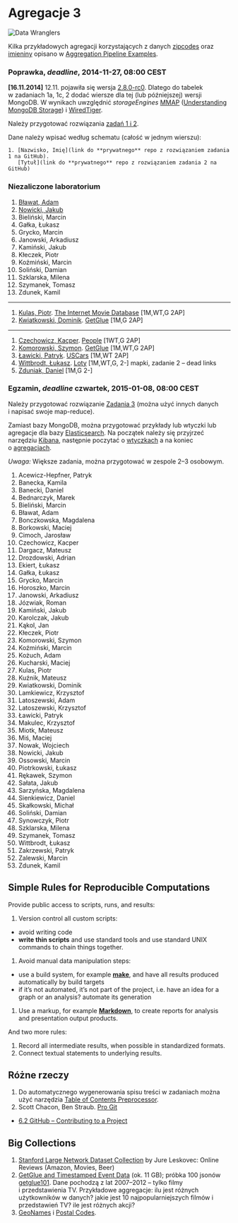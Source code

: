 # Agregacje 3

![Data Wranglers](images/data-wrangler.jpg)

Kilka przykładowych agregacji korzystających z danych
[zipcodes](http://media.mongodb.org/zips.json) oraz
[imieniny](data/wbzyl/imieniny.csv) opisano w [Aggregation Pipeline Examples](Aggregations_in_JS.md).

### Poprawka, *deadline*, 2014-11-27, 08:00 CEST

**[16.11.2014]** 12.11. pojawiła się wersja [2.8.0-rc0](http://docs.mongodb.org/manual/release-notes/2.8/).
Dlatego do tabelek w zadaniach 1a, 1c, 2 dodać wiersze dla tej (lub późniejszej) wersji MongoDB.
W wynikach uwzględnić *storageEngines*
[MMAP](http://docs.mongodb.org/manual/faq/storage/)
([Understanding MongoDB Storage](http://www.polyspot.com/en/blog/2012/understanding-mongodb-storage/))
i [WiredTiger](http://www.wiredtiger.com/).

Należy przygotować rozwiązania [zadań 1 i 2](http://wbzyl.inf.ug.edu.pl/nosql/zadania).

Dane należy wpisać według schematu (całość w jednym wierszu):

    1. [Nazwisko, Imię](link do **prywatnego** repo z rozwiązaniem zadania 1 na GitHub).
       [Tytuł](link do **prywatnego** repo z rozwiązaniem zadania 2 na GitHub)


### Niezaliczone laboratorium

1. [Bławat, Adam](https://github.com/ablawat/technologie-nosql/blob/master/zadanie-1.md)
1. [Nowicki, Jakub](https://github.com/jnowicki/NoSQL-JN)
1. Bieliński, Marcin
1. Gałka, Łukasz
1. Grycko, Marcin
1. Janowski, Arkadiusz
1. Kamiński, Jakub
1. Kłeczek, Piotr
1. Koźmiński, Marcin
1. Soliński, Damian
1. Szklarska, Milena
1. Szymanek, Tomasz
1. Zdunek, Kamil

----

1. [Kulas, Piotr](https://github.com/pkulas/nosql/blob/master/zadanie1.md). [The Internet Movie Database](https://github.com/pkulas/nosql/blob/master/zadanie2.md) [1M,WT,G 2AP]
1. [Kwiatkowski, Dominik](https://github.com/Kalumniatoris/fornosqleihp/blob/master/README.md). [GetGlue](https://github.com/Kalumniatoris/fornosqleihp/blob/master/Zadanie2/Zadanie2.md) [1M,G 2AP]

----

1. [Czechowicz, Kacper](https://github.com/kipperek/nosqlOne). [People](https://github.com/kipperek/nosqlTwo) [1WT,G 2AP]
1. [Komorowski, Szymon](https://github.com/szykom/nosql/blob/master/ex1.md). [GetGlue](https://github.com/szykom/nosql/blob/master/ex2.md) [1M,WT,G 2AP]
1. [Ławicki, Patryk](https://bitbucket.org/true-or-false/mongo). [USCars](https://bitbucket.org/true-or-false/aggregations) [1M,WT 2AP]
1. [Wittbrodt, Łukasz](https://bitbucket.org/lukasz978/nosql). [Loty](https://bitbucket.org/lukasz978/nosql/zad2.md) [1M,WT,G, 2-] mapki, zadanie 2 – dead links
1. [Zduniak, Daniel](https://github.com/dzduniak/NoSQL) [1M,G 2-]


### Egzamin, *deadline* czwartek, 2015-01-08, 08:00 CEST

Należy przygotować rozwiązanie [Zadania 3](http://wbzyl.inf.ug.edu.pl/nosql/zadania)
(można użyć innych danych i napisać swoje map-reduce).

Zamiast bazy MongoDB, można przygotować przykłady lub wtyczki lub agregacje
dla bazy [Elasticsearch](http://www.elasticsearch.org/overview/).
Na początek należy się przyjrzeć narzędziu
[Kibana](http://www.elasticsearch.org/overview/kibana), następnie poczytać
o [wtyczkach](http://www.elasticsearch.org/guide/en/elasticsearch/reference/current/modules-plugins.html)
a na koniec o [agregacjach](http://www.elasticsearch.org/guide/en/elasticsearch/reference/current/search-aggregations.html).

*Uwaga:* Większe zadania, można przygotować w zespole 2–3 osobowym.

1. Acewicz-Hepfner, Patryk
1. Banecka, Kamila
1. Banecki, Daniel
1. Bednarczyk, Marek
1. Bieliński, Marcin
1. Bławat, Adam
1. Bonczkowska, Magdalena
1. Borkowski, Maciej
1. Cimoch, Jarosław
1. Czechowicz, Kacper
1. Dargacz, Mateusz
1. Drozdowski, Adrian
1. Ekiert, Łukasz
1. Gałka, Łukasz
1. Grycko, Marcin
1. Horoszko, Marcin
1. Janowski, Arkadiusz
1. Józwiak, Roman
1. Kamiński, Jakub
1. Karolczak, Jakub
1. Kąkol, Jan
1. Kłeczek, Piotr
1. Komorowski, Szymon
1. Koźmiński, Marcin
1. Kożuch, Adam
1. Kucharski, Maciej
1. Kulas, Piotr
1. Kuźnik, Mateusz
1. Kwiatkowski, Dominik
1. Lamkiewicz, Krzysztof
1. Latoszewski, Adam
1. Latoszewski, Krzysztof
1. Ławicki, Patryk
1. Makulec, Krzysztof
1. Miotk, Mateusz
1. Miś, Maciej
1. Nowak, Wojciech
1. Nowicki, Jakub
1. Ossowski, Marcin
1. Piotrkowski, Łukasz
1. Rękawek, Szymon
1. Sałata, Jakub
1. Sarzyńska, Magdalena
1. Sienkiewicz, Daniel
1. Skałkowski, Michał
1. Soliński, Damian
1. Synowczyk, Piotr
1. Szklarska, Milena
1. Szymanek, Tomasz
1. Wittbrodt, Łukasz
1. Zakrzewski, Patryk
1. Zalewski, Marcin
1. Zdunek, Kamil


## Simple Rules for Reproducible Computations

Provide public access to scripts, runs, and results:

1. Version control all custom scripts:
  - avoid writing code
  - **write thin scripts** and use standard tools and use standard UNIX
    commands to chain things together.
1. Avoid manual data manipulation steps:
  - use a build system, for example [**make**](http://bost.ocks.org/mike/make/),
    and have all results produced automatically by build targets
  - if it’s not automated, it’s not part of the project,
    i.e. have an idea for a graph or an analysis?
    automate its generation
1. Use a markup, for example
   [**Markdown**](http://daringfireball.net/projects/markdown/syntax),
   to create reports for analysis and presentation output products.

And two more rules:

1. Record all intermediate results, when possible in standardized formats.
1. Connect textual statements to underlying results.


## Różne rzeczy

1. Do automatycznego wygenerowania spisu treści w zadaniach można użyć narzędzia
[Table of Contents Preprocessor](https://github.com/aslushnikov/table-of-contents-preprocessor).
1. Scott Chacon, Ben Straub. [Pro Git](http://git-scm.com/book/en/v2)
  - [6.2 GitHub – Contributing to a Project](http://git-scm.com/book/en/v2/GitHub-Contributing-to-a-Project)


## Big Collections

1. [Stanford Large Network Dataset Collection](https://snap.stanford.edu/data/)
by Jure Leskovec: Online Reviews (Amazon, Movies, Beer)
1. [GetGlue and Timestamped Event Data](http://getglue-data.s3.amazonaws.com/getglue_sample.tar.gz)
(ok. 11 GB); próbka 100 jsonów [getglue101](/data/wbzyl/getglue101.json).
Dane pochodzą z lat 2007–2012 – tylko filmy i przedstawienia TV.
Przykładowe aggregacje: ilu jest różnych użytkowników
w danych? jakie jest 10 najpopularniejszych filmów i przedstawień TV?
ile jest różnych akcji?
1. [GeoNames](http://www.geonames.org/export/) i [Postal Codes](http://www.geonames.org/postal-codes/).
